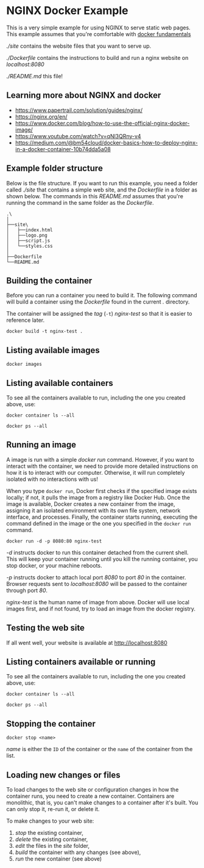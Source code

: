 # NGINX Docker Example

This is a very simple example for using NGINX to serve static web pages.  This example
assumes that you're comfortable with [docker fundamentals](https://vcu-ssg.github.io/ssg-quarto-docker-tutorial/fundamentals.html)

*./site* contains the website files that you want to serve up.

*./Dockerfile* contains the instructions to build and run a nginx website on *localhost:8080*

*./README.md* this file!

## Learning more about NGINX and docker

* <https://www.papertrail.com/solution/guides/nginx/>
* <https://nginx.org/en/>
* <https://www.docker.com/blog/how-to-use-the-official-nginx-docker-image/>
* <https://www.youtube.com/watch?v=qNl3QRny-v4>
* <https://medium.com/@bm54cloud/docker-basics-how-to-deploy-nginx-in-a-docker-container-10b74dda5a08>
  

## Example folder structure

Below is the file structure.  If you want to run this example, you need a folder called *./site* that contains
a simple web site, and the *Dockerfile* in a folder as shown below.  The commands in this *README.md* assumes
that you're running the command in the same folder as the *Dockerfile*.

```shell
.\
│
├──site\
│   ├──index.html
│   ├──logo.png
│   ├──script.js
│   └──styles.css
│
├──Dockerfile
└──README.md
```


## Building the container

Before you can run a container you need to build it.  The following command
will build a container using the *Dockerfile* found in the current *.* directory.

The container will be assigned the *tag* (`-t`) *nginx-test* so that it is easier to reference later.

```shell
docker build -t nginx-test .
```

## Listing available images

```shell
docker images
```

## Listing available containers

To see all the containers available to run, including the one you created above, use:

```shell
docker container ls --all
```

```shell
docker ps --all
```

## Running an image

A image is run with a simple *docker run* command.  However, if you want to interact with
the container, we need to provide more detailed instructions on how it is to interact with our 
computer.  Otherwise, it will run completely isolated with no interactions with us!

When you type `docker run`, Docker first checks if the specified image exists locally; if not, it pulls the image from a registry like Docker Hub. Once the image is available, Docker creates a new container from the image, assigning it an isolated environment with its own file system, network interface, and processes. Finally, the container starts running, executing the command defined in the image or the one you specified in the `docker run` command.

```shell
docker run -d -p 8080:80 nginx-test
```

*-d* instructs docker to run this container detached from the current shell.  This will
keep your container running until you kill the running container,
you stop docker, or your machine reboots.

*-p* instructs docker to attach local port *8080* to port *80* in the container.  Browser requests sent to *localhost:8080* will be passed to the container through port *80*.

*nginx-test* is the human name of image from above.  Docker will use local images first, and if not found, try to load an image from the docker registry.

## Testing the web site

If all went well, your website is available at <http://localhost:8080>

## Listing containers available or running

To see all the containers available to run, including the one you created above, use:

```shell
docker container ls --all
```

```shell
docker ps --all
```
## Stopping the container

```shell
docker stop <name>
```
*name* is either the `ID` of the container or the `name` of the container
from the list.

## Loading new changes or files

To load changes to the web site or configuration changes in how the container runs, you need to create a new container.
Containers are monolithic, that is, you can't make changes to a container after it's built.  You can only stop it, re-run it, or delete it.

To make changes to your web site:

1. *stop* the existing container,
2. *delete* the existing container, 
3. *edit* the files in the *site* folder,
4. *build* the container with any changes (see above),
5. *run* the new container (see above)
